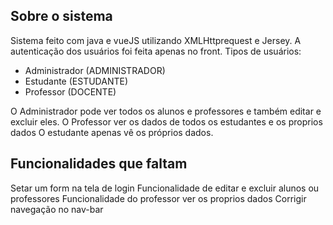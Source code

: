 ﻿## Sobre o sistema
Sistema feito com java e vueJS utilizando XMLHttprequest e Jersey.
A autenticação dos usuários foi feita apenas no front.
Tipos de usuários:
 - Administrador (ADMINISTRADOR) 
 - Estudante (ESTUDANTE)
 - Professor (DOCENTE)
 
O Administrador pode ver todos os alunos e professores e também editar e excluir eles.
O Professor ver os dados de todos os estudantes e os proprios dados
O estudante apenas vê os próprios dados.


## Funcionalidades que faltam
Setar um form na tela de login
Funcionalidade de editar e excluir alunos ou professores
Funcionalidade do professor ver os proprios dados
Corrigir navegação no nav-bar